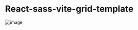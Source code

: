 # React-sass-vite-grid-template


![image](https://github.com/user-attachments/assets/8fb36e48-aa83-448d-b055-6880d2b177d8)
